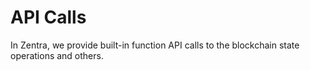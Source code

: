 # API Calls

In Zentra, we provide built-in function API calls to the blockchain state operations and others.
